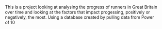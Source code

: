 This is a project looking at analysing the progress of runners in Great Britain over time and looking at the factors that impact progessing, positively or negatively, the most. Using a database created by pulling data from Power of 10
